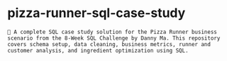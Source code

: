 # pizza-runner-sql-case-study
    🍕 A complete SQL case study solution for the Pizza Runner business scenario from the 8-Week SQL Challenge by Danny Ma. This repository covers schema setup, data cleaning, business metrics, runner and customer analysis, and ingredient optimization using SQL.
